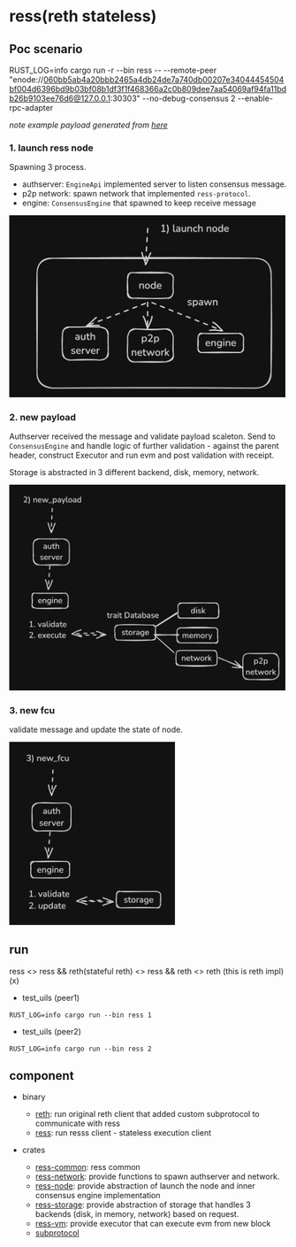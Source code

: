 # ress(reth stateless)

## Poc scenario

RUST_LOG=info cargo run -r --bin ress -- --remote-peer "enode://060bb5ab4a20bbb2465a4db24de7a740db00207e34044454504bf004d6396bd9b03bf08b1df3f1f468366a2c0b809dee7aa54069af94fa11bdb26b9103ee76d6@127.0.0.1:30303"  --no-debug-consensus 2 --enable-rpc-adapter

*note example payload generated from [here](https://github.com/Rjected/execution-payload-builder/tree/main)*

### 1. launch ress node

Spawning 3 process.
- authserver: `EngineApi` implemented server to listen consensus message.
- p2p network: spawn network that implemented `ress-protocol`.
- engine: `ConsensusEngine` that spawned to keep receive message


<img src=".github/images/1.png" alt="" width="500" />

### 2. new payload

Authserver received the message and validate payload scaleton. Send to `ConsensusEngine` and handle logic of further validation - against the parent header, construct Executor and run evm and post validation with receipt.

Storage is abstracted in 3 different backend, disk, memory, network.


<img src=".github/images/2.png" alt="" width="500" />

### 3. new fcu

validate message and update the state of node.

<img src=".github/images/3.png" alt="" width="300" />



## run
ress <> ress && reth(stateful reth) <> ress && reth <> reth (this is reth impl)(x)

- test_uils (peer1)
```console
RUST_LOG=info cargo run --bin ress 1
```

- test_uils (peer2)
```console
RUST_LOG=info cargo run --bin ress 2
```


## component

- binary
  - [reth](./bin/reth): run original reth client that added custom subprotocol to communicate with ress
  - [ress](./bin/ress): run resss client - stateless execution client

- crates
  - [ress-common](./crates/common): ress common
  - [ress-network](./crates/network): provide functions to spawn authserver and network.
  - [ress-node](./crates/node): provide abstraction of launch the node and inner consensus engine implementation
  - [ress-storage](./crates/storage): provide abstraction of storage that handles 3 backends (disk, in memory, network) based on request.
  - [ress-vm](./crates/vm): provide executor that can execute evm from new block
  - [subprotocol](./crates/subprotocol/)
